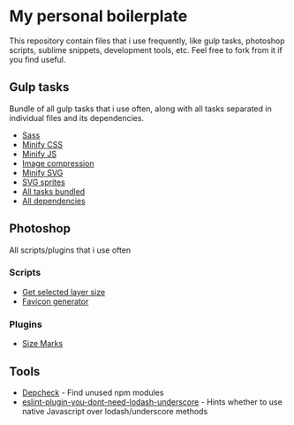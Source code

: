 # My personal boilerplate
This repository contain files that i use frequently, like gulp tasks, photoshop scripts, sublime snippets, development tools, etc. Feel free to fork from it if you find useful.

## Gulp tasks
Bundle of all gulp tasks that i use often, along with all tasks separated in individual files and its dependencies.
- [Sass](gulp/sass.js)
- [Minify CSS](gulp/minify-css.js)
- [Minify JS](gulp/minify-js.js)
- [Image compression](gulp/imagemin.js)
- [Minify SVG ](gulp/svgmin.js)
- [SVG sprites](gulp/svg-sprites.js)
- [All tasks bundled](gulp/gulpfile.js)
- [All dependencies](gulp/package.json)

## Photoshop
All scripts/plugins that i use often

### Scripts
- [Get selected layer size](photoshop/favicon.jsx)
- [Favicon generator](photoshop/getLayerSize.jsx)

### Plugins
- [Size Marks](https://github.com/romashamin/Size-Marks-PS)

## Tools
- [Depcheck](https://www.npmjs.com/package/depcheck) - Find unused npm modules
- [eslint-plugin-you-dont-need-lodash-underscore](https://www.npmjs.com/package/eslint-plugin-you-dont-need-lodash-underscore) - Hints whether to use native Javascript over lodash/underscore methods
